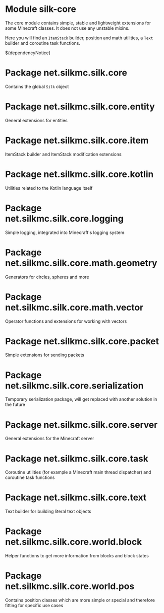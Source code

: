 # Module silk-core

The core module contains simple, stable and lightweight extensions for some Minecraft classes. It does not use any unstable
mixins.

Here you will find an `ItemStack` builder, position and math utilities, a `Text` builder and coroutine task functions.

${dependencyNotice}

# Package net.silkmc.silk.core

Contains the global `Silk` object

# Package net.silkmc.silk.core.entity

General extensions for entities

# Package net.silkmc.silk.core.item

ItemStack builder and ItemStack modification extensions

# Package net.silkmc.silk.core.kotlin

Utilities related to the Kotlin language itself

# Package net.silkmc.silk.core.logging

Simple logging, integrated into Minecraft's logging system

# Package net.silkmc.silk.core.math.geometry

Generators for circles, spheres and more

# Package net.silkmc.silk.core.math.vector

Operator functions and extensions for working with vectors

# Package net.silkmc.silk.core.packet

Simple extensions for sending packets

# Package net.silkmc.silk.core.serialization

Temporary serialization package, will get replaced with another solution in the future

# Package net.silkmc.silk.core.server

General extensions for the Minecraft server

# Package net.silkmc.silk.core.task

Coroutine utilities (for example a Minecraft main thread dispatcher) and coroutine task functions

# Package net.silkmc.silk.core.text

Text builder for building literal text objects

# Package net.silkmc.silk.core.world.block

Helper functions to get more information from blocks and block states

# Package net.silkmc.silk.core.world.pos

Contains position classes which are more simple or special and therefore fitting for specific use cases
